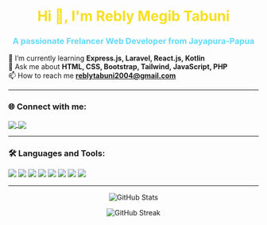 <h1 align="center" style="color:#F7DF1E;">Hi 👋, I'm Rebly Megib Tabuni</h1>
<h3 align="center" style="color:#61DAFB;">A passionate Frelancer Web Developer from Jayapura-Papua</h3>

🌱 I’m currently learning **Express.js, Laravel, React.js, Kotlin**  
💬 Ask me about **HTML, CSS, Bootstrap, Tailwind, JavaScript, PHP**  
📫 How to reach me **reblytabuni2004@gmail.com**  

---

<h3 align="left">🌐 Connect with me:</h3>
<p align="left">
  <a href="https://linkedin.com/in/reblytabuni22" target="blank">
    <img align="center" src="https://img.shields.io/badge/-LinkedIn-0077B5?logo=linkedin&logoColor=white" />
  </a>
  <a href="https://instagram.com/lingge_gaya" target="blank">
    <img align="center" src="https://img.shields.io/badge/-Instagram-E4405F?logo=instagram&logoColor=white" />
  </a>
</p>

---

<h3 align="left">🛠 Languages and Tools:</h3>
<p align="left">
  <img src="https://img.shields.io/badge/JavaScript-F7DF1E?logo=javascript&logoColor=black&style=for-the-badge" />
  <img src="https://img.shields.io/badge/React-61DAFB?logo=react&logoColor=black&style=for-the-badge" />
  <img src="https://img.shields.io/badge/Node.js-339933?logo=node.js&logoColor=white&style=for-the-badge" />
  <img src="https://img.shields.io/badge/Express.js-000000?logo=express&logoColor=white&style=for-the-badge" />
  <img src="https://img.shields.io/badge/MongoDB-4EA94B?logo=mongodb&logoColor=white&style=for-the-badge" />
  <img src="https://img.shields.io/badge/Tailwind_CSS-38B2AC?logo=tailwind-css&logoColor=white&style=for-the-badge" />
  <img src="https://img.shields.io/badge/Laravel-FF2D20?logo=laravel&logoColor=white&style=for-the-badge" />
  <img src="https://img.shields.io/badge/Kotlin-0095D5?logo=kotlin&logoColor=white&style=for-the-badge" />
</p>

---

<p align="center">
  <img src="https://github-readme-stats.vercel.app/api?username=anjastabuni&show_icons=true&theme=tokyonight" alt="GitHub Stats" />
</p>

<p align="center">
  <img src="https://github-readme-streak-stats.herokuapp.com/?user=anjastabuni&theme=tokyonight" alt="GitHub Streak" />
</p>
